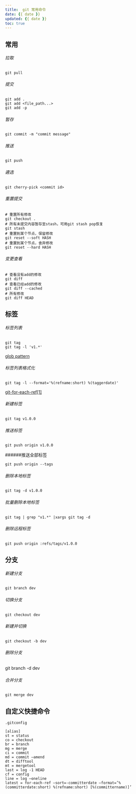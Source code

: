 ```yaml
---
title:  git 常用命令
date: {{ date }}
updated: {{ date }}
toc: true
---
```



## 常用
###### 拉取

```
git pull
```

###### 提交

```
git add .
git add <file_path...>
git add -p
```

<!-- more -->

###### 暂存

```
git commit -m "commit message"
```
###### 推送

```
git push
```
###### 遴选

```
git cherry-pick <commit id>
```

###### 重置提交

```
# 重置所有修改
git checkout .
# 所有未提交内容暂存至stash，可用git stash pop恢复
git stash
# 重置到某个节点，保留修改
git reset --soft HASH
# 重置到某个节点，舍弃修改
git reset --hard HASH
```

###### 变更查看

```
# 查看没有add的修改
git diff
# 查看已经add的修改
git diff --cached
# 所有修改
git diff HEAD
```

## 标签

###### 标签列表

```
git tag
git tag -l 'v1.*'
```
[glob pattern](https://en.wikipedia.org/wiki/Glob_(programming))

###### 标签列表格式化

```
git tag -l --format='%(refname:short) %(taggerdate)'
```
[ git-for-each-ref[1] ](https://git-scm.com/docs/git-for-each-ref)

###### 新建标签

```
git tag v1.0.0
```

###### 推送标签

```
git push origin v1.0.0
```
######推送全部标签

```
git push origin --tags
```

###### 删除本地标签

```
git tag -d v1.0.0
```

###### 批量删除本地标签
```
git tag | grep "v1.*" |xargs git tag -d
```

###### 删除远程标签

```
git push origin :refs/tags/v1.0.0
```

## 分支

###### 新建分支

```
git branch dev
```

###### 切换分支

```
git checkout dev
```

###### 新建并切换

```
git checkout -b dev
```

###### 删除分支

git branch -d dev

###### 合并分支

```
git merge dev
```

## 自定义快捷命令

```
.gitconfig

[alias]
st = status
co = checkout
br = branch
mg = merge
ci = commit
md = commit –amend
dt = difftool
mt = mergetool
last = log -1 HEAD
cf = config
line = log –oneline
latest = for-each-ref –sort=-committerdate –format=’%(committerdate:short) %(refname:short) [%(committername)]’
```

